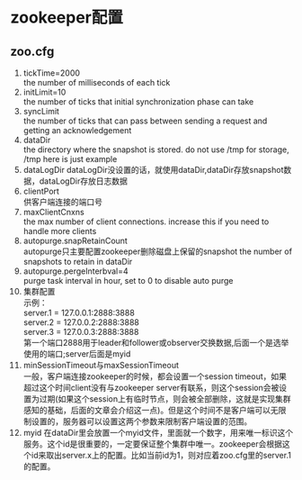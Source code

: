 # zookeeper配置
## zoo.cfg
1. tickTime=2000 <br>
	the number of milliseconds of each tick
2. initLimit=10 <br>
	the number of ticks that initial synchronization phase can take
3. syncLimit <br>
	the number of ticks that can pass between sending a request and getting an acknowledgement
4. dataDir <br>
   the directory where the snapshot is stored. do not use /tmp for storage, /tmp here is just example
5. dataLogDir <brv>
	dataLogDir没设置的话，就使用dataDir,dataDir存放snapshot数据，dataLogDir存放日志数据
6. clientPort <br>
	供客户端连接的端口号
7. maxClientCnxns <br>
	the max number of client connections. increase this if you need to handle more clients
8. autopurge.snapRetainCount <br>
	autopurge只主要配置zookeeper删除磁盘上保留的snapshot
	the number of snapshots to retain in dataDir
9. autopurge.pergeInterbval=4 <br>
	purge task interval in hour, set to 0 to disable auto purge
10. 集群配置 <br>
	示例： <br>
	server.1 = 127.0.0.1:2888:3888 <br>
	server.2 = 127.0.0.2:2888:3888 <br>
	server.3 = 127.0.0.3:2888:3888 <br>
	第一个端口2888用于leader和follower或observer交换数据,后面一个是选举使用的端口;server后面是myid
11. minSessionTimeout与maxSessionTimeout <br>
	一般，客户端连接zookeeper的时候，都会设置一个session timeout，如果超过这个时间client没有与zookeeper server有联系，则这个session会被设置为过期(如果这个session上有临时节点，则会被全部删除，这就是实现集群感知的基础，后面的文章会介绍这一点)。但是这个时间不是客户端可以无限制设置的，服务器可以设置这两个参数来限制客户端设置的范围。
12. myid
	在dataDir里会放置一个myid文件，里面就一个数字，用来唯一标识这个服务。这个id是很重要的，一定要保证整个集群中唯一。zookeeper会根据这个id来取出server.x上的配置。比如当前id为1，则对应着zoo.cfg里的server.1的配置。